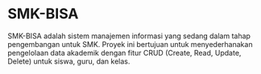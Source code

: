 # SMK-BISA
 SMK-BISA adalah sistem manajemen informasi yang sedang dalam tahap pengembangan untuk SMK. Proyek ini bertujuan untuk menyederhanakan pengelolaan data akademik dengan fitur CRUD (Create, Read, Update, Delete) untuk siswa, guru, dan kelas.

